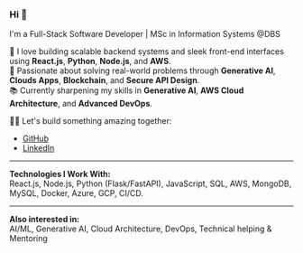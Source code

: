 <!--
## Hi there 👋


**KRVaghani/KRVaghani** is a ✨ _special_ ✨ repository because its `README.md` (this file) appears on your GitHub profile.

Here are some ideas to get you started:

- 🔭 I’m currently working on ...
- 🌱 I’m currently learning ...
- 👯 I’m looking to collaborate on ...
- 🤔 I’m looking for help with ...
- 💬 Ask me about ...
- 📫 How to reach me: ...
- 😄 Pronouns: ...
- ⚡ Fun fact: ...
-->
### Hi 👋  
I'm a Full-Stack Software Developer | MSc in Information Systems @DBS

🔧 I love building scalable backend systems and sleek front-end interfaces using **React.js**, **Python**, **Node.js**, and **AWS**.  
🧠 Passionate about solving real-world problems through **Generative AI**, **Clouds Apps**, **Blockchain**, and **Secure API Design**.  
📚 Currently sharpening my skills in **Generative AI**, **AWS Cloud Architecture**, and **Advanced DevOps**.  

👨‍💻 Let's build something amazing together:  
- [GitHub](https://github.com/krvaghani)  
- [LinkedIn](https://linkedin.com/in/kaushikvaghani)   

---

**Technologies I Work With:**  
React.js, Node.js, Python (Flask/FastAPI), JavaScript, SQL, AWS, MongoDB, MySQL, Docker, Azure, GCP, CI/CD.  

---

**Also interested in:**  
AI/ML, Generative AI, Cloud Architecture, DevOps, Technical helping & Mentoring

